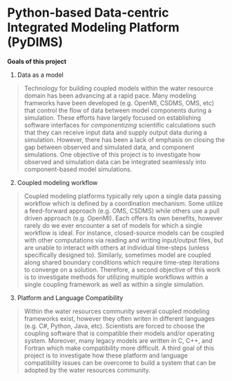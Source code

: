 

Python-based Data-centric Integrated Modeling Platform (PyDIMS)
=======

**Goals of this project**

1. Data as a model
> Technology for building coupled models within the water resource domain has been advancing at a rapid pace.  Many modeling framworks have been developed (e.g. OpenMI, CSDMS, OMS, etc) that control the flow of data between model components during a simulation.  These efforts have largely focused on establishing software interfaces for *componentizing* scientific calculations such that they can receive input data and supply output data during a simulation.  However, there has been a lack of emphasis on closing the gap between observed and simulated data, and component simulations.  One objective of this project is to investigate how observed and simulation data can be integrated seamlessly into component-based model simulations.  

2. Coupled modeling workflow
> Coupled modeling platforms typically rely upon a single data passing workflow which is defined by a coordination mechanism.  Some utilize a feed-forward approach (e.g. OMS, CSDMS) while others use a pull driven approach (e.g. OpenMI).  Each offers its own benefits, however rarely do we ever encounter a set of models for which a single workflow is ideal. For instance, closed-source models can be coupled with other computations via reading and writing input/output files, but are unable to interact with others at individual time-steps (unless specifically designed to).  Similarly, sometimes model are coupled along shared boundary conditions which require time-step iterations to converge on a solution.  Therefore, a second objective of this work is to investigate methods for utilizing multiple workflows within a single coupling framework as well as within a single simulation. 

3. Platform and Language Compatibility
> Within the water resources community several coupled modeling frameworks exist, however they often writen in different languages (e.g. C#, Python, Java, etc).  Scientists are forced to choose the coupling software that is compatible their models and/or operating system.  Moreover, many legacy models are written in C, C++, and Fortran which make compatibility more difficult.  A third goal of this project is to investigate how these platform and language compatibility issues can be overcome to build a system that can be adopted by the water resources community.  

